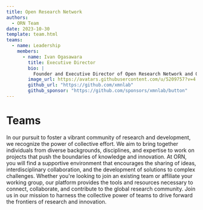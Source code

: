 ```yaml
---
title: Open Research Network
authors:
  - ORN Team
date: 2023-10-30
template: team.html
teams:
  - name: Leadership
    members:
      - name: Ivan Ogasawara
        title: Executive Director
        bio: |
          Founder and Executive Director of Open Research Network and Open Science Labs.
        image_url: https://avatars.githubusercontent.com/u/5209757?v=4
        github_url: "https://github.com/xmnlab"
        github_sponsor: "https://github.com/sponsors/xmnlab/button"
---
```


# Teams

In our pursuit to foster a vibrant community of research and development, we
recognize the power of collective effort. We aim to bring together individuals
from diverse backgrounds, disciplines, and expertise to work on projects that
push the boundaries of knowledge and innovation. At ORN, you will find a
supportive environment that encourages the sharing of ideas, interdisciplinary
collaboration, and the development of solutions to complex challenges. Whether
you're looking to join an existing team or affiliate your working group, our
platform provides the tools and resources necessary to connect, collaborate, and
contribute to the global research community. Join us in our mission to harness
the collective power of teams to drive forward the frontiers of research and
innovation.
